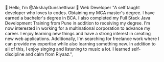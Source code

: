  👋 Hello, I’m @AkshayGunshettiwar
 👀 Web Developer
"A self taught developer who loves to codes. Obtaining my MCA master's degree. I have earned a bachelor's degree in BCA. I also completed my Full Stack Java Development Training from Pune in addition to receiving my degree. I'm now interested in working for a multinational corporation to advance my career. I enjoy learning new things and have a strong interest in creating new web applications. Additionally, I'm searching for freelance work where I can provide my expertise while also learning something new. In addition to all of this, I enjoy singing and listening to music a lot. I learned self-discipline and calm from Riyaaz.",




<!---
AkshayGunshettiwar/AkshayGunshettiwar is a ✨ special ✨ repository because its `README.md` (this file) appears on your GitHub profile.
You can click the Preview link to take a look at your changes.
--->
